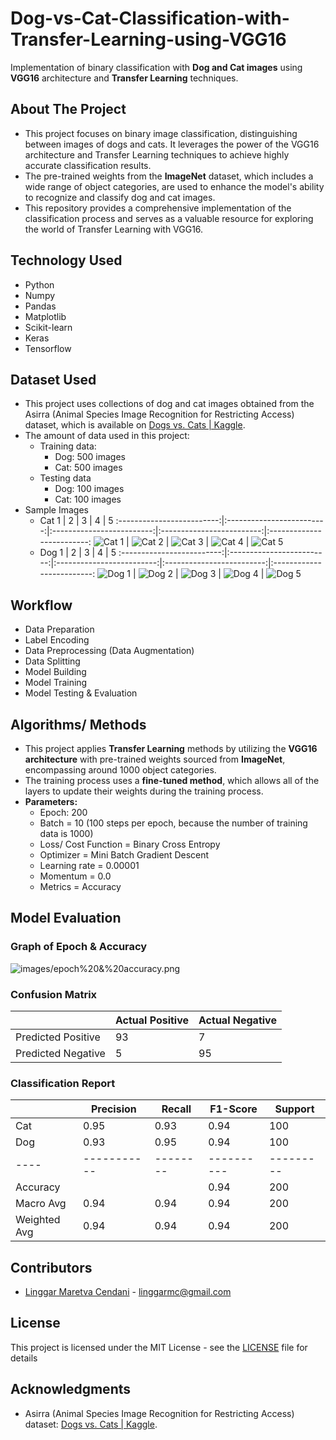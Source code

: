 # Dog-vs-Cat-Classification-with-Transfer-Learning-using-VGG16
Implementation of binary classification with **Dog and Cat images** using **VGG16** architecture and **Transfer Learning** techniques.

## About The Project

* This project focuses on binary image classification, distinguishing between images of dogs and cats. It leverages the power of the VGG16 architecture and Transfer Learning techniques to achieve highly accurate classification results.
* The pre-trained weights from the **ImageNet** dataset, which includes a wide range of object categories, are used to enhance the model's ability to recognize and classify dog and cat images.
* This repository provides a comprehensive implementation of the classification process and serves as a valuable resource for exploring the world of Transfer Learning with VGG16.

## Technology Used
* Python
* Numpy
* Pandas
* Matplotlib
* Scikit-learn
* Keras
* Tensorflow

## Dataset Used
  - This project uses collections of dog and cat images obtained from the Asirra (Animal Species Image Recognition for Restricting Access) dataset, which is available on [Dogs vs. Cats | Kaggle](https://www.kaggle.com/competitions/dogs-vs-cats).
  - The amount of data used in this project:
    - Training data:
      - Dog: 500 images
      - Cat: 500 images
    - Testing data
      - Dog: 100 images
      - Cat: 100 images
  - Sample Images
    - Cat
      1 | 2 | 3 | 4 | 5
      :-------------------------:|:-------------------------:|:-------------------------:|:-------------------------:|:-------------------------:
      ![Cat 1](data_dogvscat/data/train/cat.1.jpg) | ![Cat 2](data_dogvscat/data/train/cat.10.jpg) | ![Cat 3](data_dogvscat/data/train/cat.100.jpg) | ![Cat 4](data_dogvscat/data/train/cat.200.jpg) | ![Cat 5](data_dogvscat/data/train/cat.300.jpg)
    - Dog
      1 | 2 | 3 | 4 | 5
      :-------------------------:|:-------------------------:|:-------------------------:|:-------------------------:|:-------------------------:
      ![Dog 1](data_dogvscat/data/train/dog.1.jpg) | ![Dog 2](data_dogvscat/data/train/dog.10.jpg) | ![Dog 3](data_dogvscat/data/train/dog.100.jpg) |  ![Dog 4](data_dogvscat/data/train/dog.200.jpg) |  ![Dog 5](data_dogvscat/data/train/dog.300.jpg)

## Workflow
- Data Preparation
- Label Encoding
- Data Preprocessing (Data Augmentation)
- Data Splitting
- Model Building
- Model Training
- Model Testing & Evaluation

## Algorithms/ Methods
* This project applies **Transfer Learning** methods by utilizing the **VGG16 architecture** with pre-trained weights sourced from **ImageNet**, encompassing around 1000 object categories.
* The training process uses a **fine-tuned method**, which allows all of the layers to update their weights during the training process.
* **Parameters:**
  * Epoch: 200
  * Batch = 10 (100 steps per epoch, because the number of training data is 1000)
  * Loss/ Cost Function = Binary Cross Entropy
  * Optimizer = Mini Batch Gradient Descent
  * Learning rate = 0.00001
  * Momentum = 0.0
  * Metrics = Accuracy

## Model Evaluation
### Graph of Epoch & Accuracy
![images/epoch%20&%20accuracy.png](images/epoch%20&%20accuracy.png)

### Confusion Matrix
|   | Actual Positive | Actual Negative |
|---|-----------------|-----------------|
| Predicted Positive |       93        |        7        |
| Predicted Negative |        5        |       95        |

### Classification Report
|    | Precision | Recall | F1-Score | Support |
|----|-----------|--------|----------|---------|
| Cat |   0.95    |  0.93  |   0.94   |   100   |
| Dog |   0.93    |  0.95  |   0.94   |   100   |
|----|-----------|--------|----------|---------|
|Accuracy|          |         |   0.94   |   200   |
|Macro Avg|  0.94   |  0.94  |   0.94   |   200   |
|Weighted Avg|  0.94  |  0.94  |   0.94   |   200   |

## Contributors
* [Linggar Maretva Cendani](https://github.com/LinggarM) - [linggarmc@gmail.com](mailto:linggarmc@gmail.com)

## License
This project is licensed under the MIT License - see the [LICENSE](LICENSE) file for details

## Acknowledgments
- Asirra (Animal Species Image Recognition for Restricting Access) dataset: [Dogs vs. Cats | Kaggle](https://www.kaggle.com/competitions/dogs-vs-cats).
